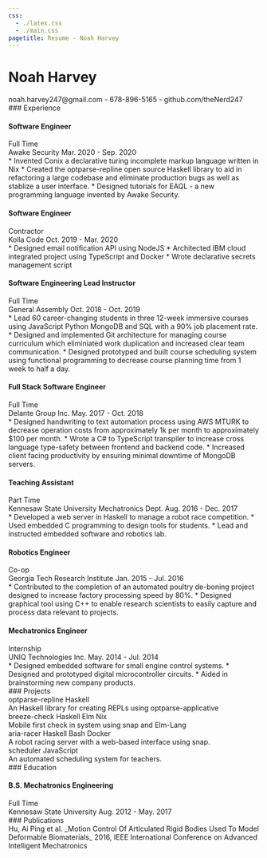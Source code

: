 ```yaml
---
css: 
  - ./latex.css
  - ./main.css
pagetitle: Resume - Noah Harvey
---
```

# Noah Harvey

<section class="contact">
noah.harvey247@gmail.com - 678-896-5165 - github.com/theNerd247
</section>

<section class="section experience">
### Experience
<div class="section-contents">

<div class="subsection pageBreak">

<div class="aligned"> <span class="left-align"> <h4>Software Engineer</h4> </span> <span class="right-align">Full Time</span> </div>
<div class="aligned">
  <span class="left-align italic">Awake Security</span>
  <span class="right-align">
  Mar. 2020 - Sep. 2020
   </span>
 </div>

 <div class="content">
 * Invented Conix a declarative turing incomplete markup language written in Nix
* Created the optparse-repline open source Haskell library to aid in
          refactoring a large codebase and eliminate production bugs as well as
          stablize a user interface.
* Designed tutorials for EAQL - a new programming language invented by Awake Security.
 </div>
</div>
<div class="subsection pageBreak">

<div class="aligned"> <span class="left-align"> <h4>Software Engineer</h4> </span> <span class="right-align">Contractor</span> </div>
<div class="aligned">
  <span class="left-align italic">Kolla Code</span>
  <span class="right-align">
  Oct. 2019 - Mar. 2020
   </span>
 </div>

 <div class="content">
 * Designed email notification API using NodeJS
* Architected IBM cloud integrated project using TypeScript and Docker
* Wrote declarative secrets management script
 </div>
</div>
<div class="subsection pageBreak">

<div class="aligned"> <span class="left-align"> <h4>Software Engineering Lead Instructor</h4> </span> <span class="right-align">Full Time</span> </div>
<div class="aligned">
  <span class="left-align italic">General Assembly</span>
  <span class="right-align">
  Oct. 2018 - Oct. 2019
   </span>
 </div>

 <div class="content">
 * Lead 60 career-changing students in three 12-week immersive courses using JavaScript Python MongoDB and SQL with a 90% job placement rate.
* Designed and implemented Git architecture for managing course curriculum which eliminiated work duplication and increased clear team communication.
* Designed prototyped and built course scheduling system using functional programming to decrease course planning time from 1 week to half a day.
 </div>
</div>
<div class="subsection pageBreak">

<div class="aligned"> <span class="left-align"> <h4>Full Stack Software Engineer</h4> </span> <span class="right-align">Full Time</span> </div>
<div class="aligned">
  <span class="left-align italic">Delante Group Inc.</span>
  <span class="right-align">
  May. 2017 - Oct. 2018
   </span>
 </div>

 <div class="content">
 * Designed handwriting to text automation process using AWS MTURK to decrease operation costs from approximately 1k per month to approximately $100 per month.
* Wrote a C# to TypeScript transpiler to increase cross language type-safety between frontend and backend code.
* Increased client facing productivity by ensuring minimal downtime of MongoDB servers.
 </div>
</div>
<div class="subsection pageBreak">

<div class="aligned"> <span class="left-align"> <h4>Teaching Assistant</h4> </span> <span class="right-align">Part Time</span> </div>
<div class="aligned">
  <span class="left-align italic">Kennesaw State University Mechatronics Dept.</span>
  <span class="right-align">
  Aug. 2016 - Dec. 2017
   </span>
 </div>

 <div class="content">
 * Developed a web server in Haskell to manage a robot race competition.
* Used embedded C programming to design tools for students.
* Lead and instructed embedded software and robotics lab.
 </div>
</div>
<div class="subsection pageBreak">

<div class="aligned"> <span class="left-align"> <h4>Robotics Engineer</h4> </span> <span class="right-align">Co-op</span> </div>
<div class="aligned">
  <span class="left-align italic">Georgia Tech Research Institute</span>
  <span class="right-align">
  Jan. 2015 - Jul. 2016
   </span>
 </div>

 <div class="content">
 * Contributed to the completion of an automated poultry de-boning project designed to increase factory processing speed by 80%.
* Designed graphical tool using C++ to enable research scientists to easily capture and process data relevant to projects.
 </div>
</div>
<div class="subsection pageBreak">

<div class="aligned"> <span class="left-align"> <h4>Mechatronics Engineer</h4> </span> <span class="right-align">Internship</span> </div>
<div class="aligned">
  <span class="left-align italic">UNIQ Technologies Inc.</span>
  <span class="right-align">
  May. 2014 - Jul. 2014
   </span>
 </div>

 <div class="content">
 * Designed embedded software for small engine control systems.
* Designed and prototyped digital microcontroller circuits.
* Aided in brainstorming new company products.
 </div>
</div>


</div>
</section>


<section class="section projects">
### Projects
<div class="section-contents">

<div class="subsection pageBreak">

<div class="aligned"> <span class="left-align">  </span> <span class="right-align"></span> </div>
<div class="aligned">
  <span class="left-align italic">optparse-repline</span>
  <span class="right-align">
  Haskell
   </span>
 </div>

 <div class="content">
 An Haskell library for creating REPLs using optparse-applicative
 </div>
</div>
<div class="subsection pageBreak">

<div class="aligned"> <span class="left-align">  </span> <span class="right-align"></span> </div>
<div class="aligned">
  <span class="left-align italic">breeze-check</span>
  <span class="right-align">
  Haskell Elm Nix
   </span>
 </div>

 <div class="content">
 Mobile first check in system using snap and Elm-Lang
 </div>
</div>
<div class="subsection pageBreak">

<div class="aligned"> <span class="left-align">  </span> <span class="right-align"></span> </div>
<div class="aligned">
  <span class="left-align italic">aria-racer</span>
  <span class="right-align">
  Haskell Bash Docker
   </span>
 </div>

 <div class="content">
 A robot racing server with a web-based interface using snap.
 </div>
</div>
<div class="subsection pageBreak">

<div class="aligned"> <span class="left-align">  </span> <span class="right-align"></span> </div>
<div class="aligned">
  <span class="left-align italic">scheduler</span>
  <span class="right-align">
  JavaScript
   </span>
 </div>

 <div class="content">
 An automated scheduling system for teachers.
 </div>
</div>


</div>
</section>


<section class="section ">
### Education
<div class="section-contents">

<div class="subsection pageBreak">

<div class="aligned"> <span class="left-align"> <h4>B.S. Mechatronics Engineering</h4> </span> <span class="right-align">Full Time</span> </div>
<div class="aligned">
  <span class="left-align italic">Kennesaw State University</span>
  <span class="right-align">
  Aug. 2012 - May. 2017
   </span>
 </div>

 <div class="content">
 
 </div>
</div>


</div>
</section>


<section class="section ">
### Publications
<div class="section-contents">

<span class="publication-item">
Hu, Ai Ping et al. _Motion Control Of Articulated Rigid Bodies Used To Model Deformable Biomaterials_ 2016, IEEE International Conference on Advanced Intelligent Mechatronics
</span>


</div>
</section>


